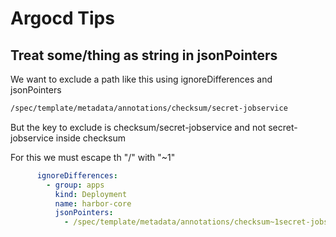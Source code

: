 # Argocd Tips

## Treat some/thing as string in jsonPointers

We want to exclude a path like this using ignoreDifferences and jsonPointers

```txt
/spec/template/metadata/annotations/checksum/secret-jobservice
```

But the key to exclude is checksum/secret-jobservice and not secret-jobservice inside checksum

For this we must escape th "/" with "~1"

```yaml
      ignoreDifferences:
        - group: apps
          kind: Deployment
          name: harbor-core
          jsonPointers:
            - /spec/template/metadata/annotations/checksum~1secret-jobservice
```
